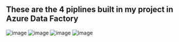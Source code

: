 ## These are the 4 piplines built in my project in Azure Data Factory
![image](https://github.com/user-attachments/assets/9b96774a-d738-48f9-b03f-37337cc931a6)
![image](https://github.com/user-attachments/assets/bf3c64f9-266f-444b-ae72-47d977a37ee7)
![image](https://github.com/user-attachments/assets/b6d50046-eb13-41fd-9582-8aa925ae52e2)
![image](https://github.com/user-attachments/assets/fbefa946-7188-4674-978d-abe78bea9a68)
